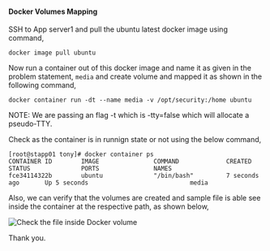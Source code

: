 #### Docker Volumes Mapping

SSH to App server1 and pull the ubuntu latest docker image using command,

    docker image pull ubuntu

Now run a container out of this docker image and name it as given in the problem statement, `media` and create volume and mapped it as shown in the following command,

    docker container run -dt --name media -v /opt/security:/home ubuntu

NOTE: We are passing an flag -t which is -tty=false which will allocate a pseudo-TTY.

Check as the container is in runnign state or not using the below command,

    [root@stapp01 tony]# docker container ps
    CONTAINER ID        IMAGE               COMMAND             CREATED             STATUS              PORTS               NAMES
    fce34114322b        ubuntu              "/bin/bash"         7 seconds ago       Up 5 seconds                            media

Also, we can verify that the volumes are created and sample file is able see inside the container at the respective path, as shown below,

![Check the file inside Docker volume](/images/DockerVolume.JPG)

Thank you.
